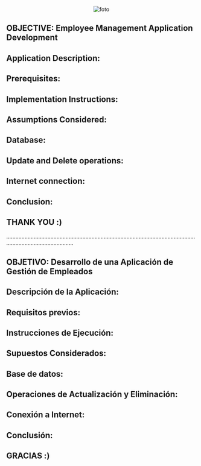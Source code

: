<p align="center">
  <img src="https://github.com/jaimed411/dodero_jaime_pruebatec1/blob/main/pruebatec2.jpg" alt="foto">
</p>

## OBJECTIVE: Employee Management Application Development



## Application Description:



## Prerequisites:



## Implementation Instructions:


## Assumptions Considered:


## Database: 


## Update and Delete operations:


## Internet connection:


## Conclusion:


## THANK YOU :)


........................................................................................................................................................................


## OBJETIVO: Desarrollo de una Aplicación de Gestión de Empleados



## Descripción de la Aplicación:



## Requisitos previos:



## Instrucciones de Ejecución:


## Supuestos Considerados:


## Base de datos: 


## Operaciones de Actualización y Eliminación:


## Conexión a Internet:


## Conclusión:


## GRACIAS :)
